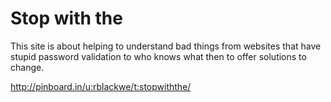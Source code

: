Stop with the
=============

This site is about helping to understand bad things from websites that have stupid password validation to who knows what then to offer solutions to change.


http://pinboard.in/u:rblackwe/t:stopwiththe/
